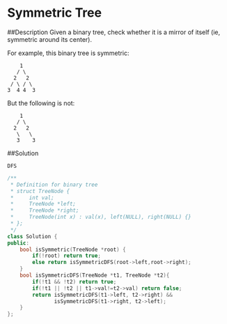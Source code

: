 Symmetric Tree
========

##Description
Given a binary tree, check whether it is a mirror of itself (ie, symmetric around its center).

For example, this binary tree is symmetric:
```
    1
   / \
  2   2
 / \ / \
3  4 4  3
```
But the following is not:
```
    1
   / \
  2   2
   \   \
   3    3
```

##Solution

`DFS`

```cpp
/**
 * Definition for binary tree
 * struct TreeNode {
 *     int val;
 *     TreeNode *left;
 *     TreeNode *right;
 *     TreeNode(int x) : val(x), left(NULL), right(NULL) {}
 * };
 */
class Solution {
public:
    bool isSymmetric(TreeNode *root) {
        if(!root) return true;
        else return isSymmetricDFS(root->left,root->right);
    }
    bool isSymmetricDFS(TreeNode *t1, TreeNode *t2){
        if(!t1 && !t2) return true;
        if(!t1 || !t2 || t1->val!=t2->val) return false;
        return isSymmetricDFS(t1->left, t2->right) && 
               isSymmetricDFS(t1->right, t2->left);
    }
};
```